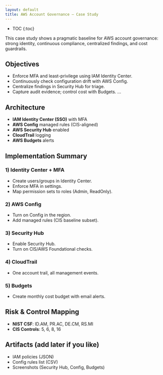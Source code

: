 ```yaml
---
layout: default
title: AWS Account Governance — Case Study
---
```


* TOC
{:toc}

This case study shows a pragmatic baseline for AWS account governance: strong identity, continuous compliance, centralized findings, and cost guardrails.

## Objectives
- Enforce MFA and least-privilege using IAM Identity Center.
- Continuously check configuration drift with AWS Config.
- Centralize findings in Security Hub for triage.
- Capture audit evidence; control cost with Budgets.
...

## Architecture
- **IAM Identity Center (SSO)** with MFA
- **AWS Config** managed rules (CIS-aligned)
- **AWS Security Hub** enabled
- **CloudTrail** logging
- **AWS Budgets** alerts

## Implementation Summary

### 1) Identity Center + MFA
- Create users/groups in Identity Center.
- Enforce MFA in settings.
- Map permission sets to roles (Admin, ReadOnly).

### 2) AWS Config
- Turn on Config in the region.
- Add managed rules (CIS baseline subset).

### 3) Security Hub
- Enable Security Hub.
- Turn on CIS/AWS Foundational checks.

### 4) CloudTrail
- One account trail, all management events.

### 5) Budgets
- Create monthly cost budget with email alerts.

## Risk & Control Mapping
- **NIST CSF**: ID.AM, PR.AC, DE.CM, RS.MI  
- **CIS Controls**: 5, 6, 8, 16

## Artifacts (add later if you like)
- IAM policies (JSON)  
- Config rules list (CSV)  
- Screenshots (Security Hub, Config, Budgets)
